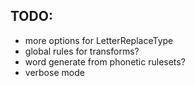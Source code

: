 ## TODO:
- more options for LetterReplaceType
- global rules for transforms?
- word generate from phonetic rulesets?
- verbose mode